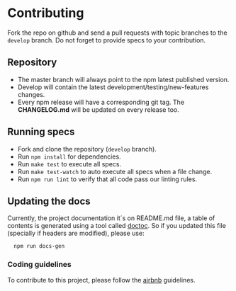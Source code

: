 # Contributing

Fork the repo on github and send a pull requests with topic branches to the ```develop``` branch. Do not forget to provide specs to your contribution.

## Repository

* The master branch will always point to the npm latest published version.
* Develop will contain the latest development/testing/new-features changes.
* Every npm release will have a corresponding git tag. The **CHANGELOG.md** will be updated on every release too.

## Running specs

* Fork and clone the repository (`develop` branch).
* Run `npm install` for dependencies.
* Run `make test` to execute all specs.
* Run `make test-watch` to auto execute all specs when a file change.
* Run `npm run lint` to verify that all code pass our linting rules.

## Updating the docs

Currently, the project documentation it´s on README.md file, a table of contents is generated using a tool called [doctoc](https://github.com/thlorenz/doctoc). So if you updated this file (specially if headers are modified), please use:

```bash
  npm run docs-gen
```

### Coding guidelines

To contribute to this project, please follow the [airbnb](https://github.com/airbnb/javascript) guidelines.
